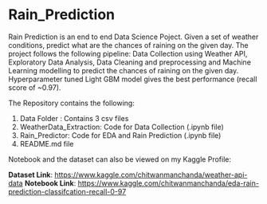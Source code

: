 # Rain_Prediction

Rain Prediction is an end to end Data Science Poject. Given a set of weather conditions, predict what are the chances of raining on the given day. The project follows the following pipeline: Data Collection using Weather API, Exploratory Data Analysis, Data Cleaning and preprocessing and Machine Learning modelling to predict the chances of raining on the given day. Hyperparameter tuned Light GBM model gives the best performance (recall score of ~0.97).

The Repository contains the following:

1. Data Folder : Contains 3 csv files 
2. WeatherData_Extraction: Code for Data Collection (.ipynb file)
3. Rain_Predictor: Code for EDA and Rain Prediction (.ipynb file) 
4. README.md file

Notebook and the dataset can also be viewed on my Kaggle Profile:

**Dataset Link**: https://www.kaggle.com/chitwanmanchanda/weather-api-data
**Notebook Link**: https://www.kaggle.com/chitwanmanchanda/eda-rain-prediction-classifcation-recall-0-97
